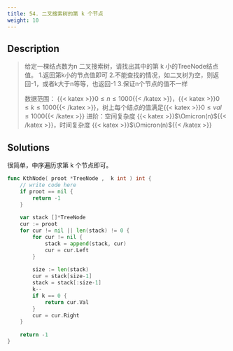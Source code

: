 ```yaml
---
title: 54. 二叉搜索树的第 k 个节点
weight: 10
---
```

## Description

> 给定一棵结点数为n 二叉搜索树，请找出其中的第 k 小的TreeNode结点值。
> 1.返回第k小的节点值即可
> 2.不能查找的情况，如二叉树为空，则返回-1，或者k大于n等等，也返回-1
> 3.保证n个节点的值不一样
> 
> 
> 数据范围： {{< katex >}}$0 \le n \le1000${{< /katex >}}，{{< katex >}}$0 \le k \le1000${{< /katex >}}，树上每个结点的值满足{{< katex >}}$0 \le val \le 1000${{< /katex >}}
> 进阶：空间复杂度 {{< katex >}}$\Omicron(n)${{< /katex >}}，时间复杂度 {{< katex >}}$\Omicron(n)${{< /katex >}}


## Solutions

很简单，中序遍历求第 k 个节点即可。
```go
func KthNode( proot *TreeNode ,  k int ) int {
    // write code here
    if proot == nil {
        return -1
    }
    
    var stack []*TreeNode
    cur := proot
    for cur != nil || len(stack) != 0 {
        for cur != nil {
            stack = append(stack, cur)
            cur = cur.Left
        }
        
        size := len(stack)
        cur = stack[size-1]
        stack = stack[:size-1]
        k--
        if k == 0 {
            return cur.Val
        }
        cur = cur.Right
    }
    
    return -1
}
```
